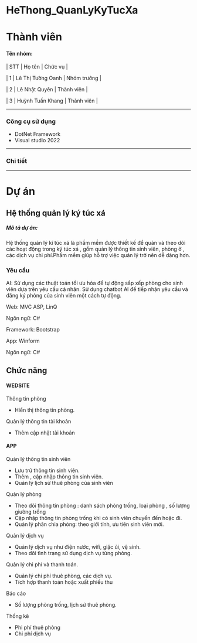 # HeThong_QuanLyKyTucXa
# Thành viên
<h4>Tên nhóm:   </h4>
<p>| STT | Họ tên              |   Chức vụ      | </p>
<p>|  1  |  Lê Thị Tường Oanh  |   Nhóm trưởng  | </p>
<p>|  2  |  Lê Nhật Quyên      |   Thành viên   | </p>
<p>|  3  |  Huỳnh Tuấn Khang   |   Thành viên   | </p>

-----------------------------------------------
### Công cụ sử dụng  
 - DotNet Framework
 - Visual studio 2022
-----------------------------------------------

### Chi tiết

-----------------------------------------------
# Dự án

## Hệ thống quản lý ký túc xá

<h5>Mô tả dự án: </h5>

<p>Hệ thống quản lý kí túc xá là phầm mềm được thiết kế để quản và theo dõi các hoạt động trong ký túc xá , gồm quản lý thông tin sinh viên, phòng ở , các dịch vụ chi phí.Phầm mềm giúp hỗ trợ việc quản lý trở nên dễ dàng hơn.</p>

### Yêu cầu 
<p>AI:  Sử dụng các thuật toán tối ưu hóa để tự động sắp xếp phòng cho sinh viên dựa trên yêu cầu cá nhân.
	Sử dụng chatbot AI để tiếp nhận yêu cầu và đăng ký phòng của sinh viên một cách tự động.  </p>

<p>Web: MVC ASP, LinQ</p>
<p>Ngôn ngữ: C# </p>
<p>Framework: Bootstrap</p>

<p>App: Winform </p>
<p>Ngôn ngữ: C# </p>

## Chức năng
#### WEDSITE
<p>Thông tin phòng </p>
<ul>
  <li>Hiển thị thông tin phòng.</li>
  </ul>

<p>
 Quản lý thông tin tài khoản 
</p>
<ul>
<li>Thêm cập nhật tài khoản </li>

</ul>

#### APP

<p>
Quản lý thông tin sinh viên
</p>
<ul>
<li>Lưu trữ thông tin sinh viên.</li>
<li>Thêm , cập nhập thông tin sinh viên.</li>
<li>Quản lý lịch sử thuê phòng của sinh viên</li>
</ul>
<p>
Quản lý phòng
</p>
<ul>
<li>Theo dõi thông tin phòng : danh sách phòng trống, loại phòng , số lượng giường trống</li>
<li>Cập  nhập thông tin phòng trống khi có sinh viên chuyển đến hoặc đi.</li>
<li>Quản lý phân chia phòng: theo giới tính, ưu tiên sinh viên mới.</li>
</ul>
<p>
Quản lý dịch vụ 
</p>
<ul>
<li>Quản lý dịch vụ như điện nước, wifi, giặc ủi, vệ sinh. </li>
<li>Theo dõi tình trạng sử dụng dịch vụ từng phòng.</li>
</ul>
<p>
Quản lý chi phí và thanh toán.
</p>
<ul>
<li>Quản lý chi phí thuê phòng, các dịch vụ.</li>
<li>Tích hợp thanh toán hoặc xuất phiếu thu</li>
</ul>

<p>
Báo cáo
</p>
<ul>
<li>Số lượng phòng trống, lịch sử thuê phòng.</li>
</ul>
<p>
Thống kê</p>
<ul>
<li>Phi phí thuê phòng </li>
<li>Chi phí dịch vụ</li>
</ul>


